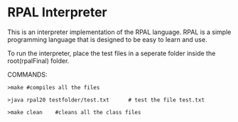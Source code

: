 # RPAL Interpreter

This is an interpreter implementation of the RPAL language. RPAL is a simple programming language that is designed to be easy to learn and use.



To run the interpreter, place the test files in a seperate folder inside the root(rpalFinal) folder.

COMMANDS:


    >make #compiles all the files
    
    >java rpal20 testfolder/test.txt      # test the file test.txt
    
    >make clean    #cleans all the class files

 
